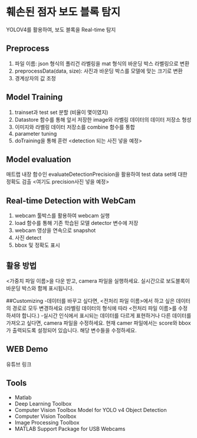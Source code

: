 # 훼손된 점자 보도 블록 탐지
YOLOV4를 활용하여, 보도 블록을 Real-time 탐지 


## Preprocess
1. 파일 이름: json 형식의 폴리건 라벨링을 mat 형식의 바운딩 박스 라벨링으로 변환
2. preprocessData(data, size): 사진과 바운딩 박스를 모델에 맞는 크기로 변환
3. 경계상자의 값 조정


## Model Training 
1. trainset과 test set 분할 (비율이 몇이였지)
2. Datastore 함수를 통해 앞서 저장한 image와 라벨링 데이터의 데이터 저장소 형성
3. 이미지와 라벨링 데이터 저장소를 combine 함수를 통합
4. parameter tuning 
5. doTraining을 통해 훈련
   <detection 되는 사진 넣을 예정>


## Model evaluation
매트랩 내장 함수인 evaluateDetectionPrecision을 활용하여 test data set에 대한 정확도 검출
<여기도 precision사진 넣을 예정>


## Real-time Detection with WebCam
1. webcam 툴박스를 활용하여 webcam 실행
2. load 함수를 통해 기존 학습된 모델 detector 변수에 저장
3. webcam 영상을 연속으로 snapshot
4. 사진 detect
5. bbox 및 정확도 표시 


## 활용 방법
<가중치 파일 이름>을 다운 받고, camera 파일을 실행하세요. 실시간으로 보도블록이 바운딩 박스와 함께 표시됩니다.


##Customizing 
-데이터를 바꾸고 싶다면, <전처리 파일 이름>에서 하고 싶은 데이터의 경로로 모두 변경하세요 (라벨링 데이터의 형식에 따라 <전처리 파일 이름>를 수정하셔야 합니다.)
-실시간 인식에서 표시되는 데이터를 다르게 표현하거나 다른 데이터를 가져오고 싶다면, camera 파일을 수정하세요. 현재 camer 파일에서는 score와 bbox가 출력되도록 설정되어 있습니다.
 해당 변수들을 수정하세요.


## WEB Demo
유튜브 링크


## Tools
- Matlab
- Deep Learning Toolbox
- Computer Vision Toolbox Model for YOLO v4 Object Detection
- Computer Vision Toolbox
- Image Processing Toolbox
- MATLAB Support Package for USB Webcams
